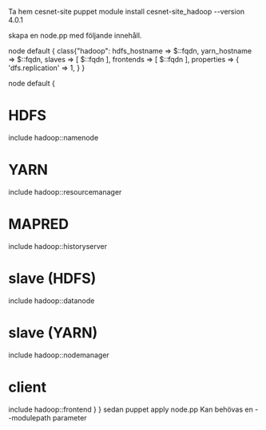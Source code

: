 Ta hem cesnet-site
puppet module install cesnet-site_hadoop --version 4.0.1

skapa en node.pp med följande innehåll.

node default {
class{"hadoop":
  hdfs_hostname => $::fqdn,
  yarn_hostname => $::fqdn,
  slaves => [ $::fqdn ],
  frontends => [ $::fqdn ],
  properties => {
    'dfs.replication' => 1,
  }
}

node default {
  # HDFS
  include hadoop::namenode
  # YARN
  include hadoop::resourcemanager
  # MAPRED
  include hadoop::historyserver
  # slave (HDFS)
  include hadoop::datanode
  # slave (YARN)
  include hadoop::nodemanager
  # client
  include hadoop::frontend
}
}
sedan puppet apply  node.pp
Kan behövas en --modulepath parameter
